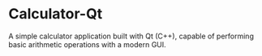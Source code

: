 # Calculator-Qt
A simple calculator application built with Qt (C++), capable of performing basic arithmetic operations with a modern GUI.
